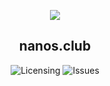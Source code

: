 <p align="center">
    <a href="https://github.com/Tanu-N-Prabhu/Python/graphs/contributors"><img src="https://contrib.rocks/image?repo=misternano/nanos.club" /></a>
</p>
<p align="center">
   <h2 align="center">nanos.club</h2>
</p>
<p align="center">
    <a><img alt="Licensing" src="https://img.shields.io/github/license/misternano/nanos.club" /></a>
    <a><img alt="Issues" src="https://img.shields.io/github/issues/misternano/nanos.club" /></a>
</p>
